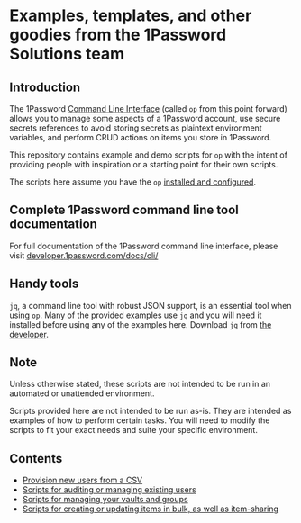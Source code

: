 # Examples, templates, and other goodies from the 1Password Solutions team

## Introduction

The 1Password [Command Line Interface](https://developer.1password.com/docs/cli/) (called `op` from this point forward) allows you to manage some aspects of a 1Password account, use secure secrets references to avoid storing secrets as plaintext environment variables, and perform CRUD actions on items you store in 1Password.

This repository contains example and demo scripts for `op` with the intent of providing people with inspiration or a starting point for their own scripts.

The scripts here assume you have the `op` [installed and configured](https://developer.1password.com/docs/cli/get-started).

## Complete 1Password command line tool documentation

For full documentation of the 1Password command line interface, please visit [developer.1password.com/docs/cli/](https://developer.1password.com/docs/cli/)

## Handy tools

`jq`, a command line tool with robust JSON support, is an essential tool when using `op`. Many of the provided examples use `jq` and you will need it installed before using any of the examples here. Download `jq` from [the developer](https://stedolan.github.io/jq/).

## Note

Unless otherwise stated, these scripts are not intended to be run in an automated or unattended environment.

Scripts provided here are not intended to be run as-is. They are intended as examples of how to perform certain tasks. You will need to modify the scripts to fit your exact needs and suite your specific environment.

## Contents

* [Provision new users from a CSV](scripted-provisioning/)
* [Scripts for auditing or managing existing users](user-management/)
* [Scripts for managing your vaults and groups](account-management/)
* [Scripts for creating or updating items in bulk, as well as item-sharing](item-management)

